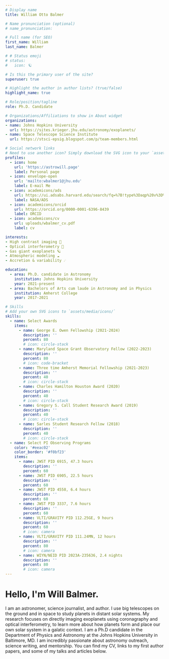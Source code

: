 ```yaml
---
# Display name
title: William Otto Balmer

# Name pronunciation (optional)
# name_pronunciation: 

# Full name (for SEO)
first_name: William
last_name: Balmer

# # Status emoji
# status:
#   icon: 🪐

# Is this the primary user of the site?
superuser: true

# Highlight the author in author lists? (true/false)
highlight_name: true

# Role/position/tagline
role: Ph.D. Candidate

# Organizations/Affiliations to show in About widget
organizations:
- name: Johns Hopkins University
  url: https://sites.krieger.jhu.edu/astronomy/exoplanets/
- name: Space Telescope Science Institute
  url: https://stsci-epsig.blogspot.com/p/team-members.html

# Social network links
# Need to use another icon? Simply download the SVG icon to your `assets/media/icons/` folder.
profiles:
  - icon: home
    url: 'https://astrowill.page'
    label: Personal page
  - icon: envelope-open
    url: 'mailto:wbalmer1@jhu.edu'
    label: E-mail Me
  - icon: academicons/ads 
    url: https://ui.adsabs.harvard.edu/search/fq=%7B!type%3Daqp%20v%3D%24fq_database%7D&fq_database=(database%3Aastronomy%20OR%20database%3Aphysics)&q=author%3A%22Balmer%2C%20W.%20O.%22&sort=date%20desc%2C%20bibcode%20desc&p_=0
    label: NASA/ADS
  - icon: academicons/orcid
    url: https://orcid.org/0000-0001-6396-8439
    label: ORCID
  - icon: academicons/cv
    url: uploads/wbalmer_cv.pdf
    label: cv

interests:
- High contrast imaging 🌟
- Optical interferometry 💫
- Gas giant exoplanets 🪐
- Atmospheric modeling ☁️
- Accretion & variability ☄️

education:
  - area: Ph.D. candidate in Astronomy
    institution: Johns Hopkins University
    year: 2021-present
  - area: Bachelors of Arts cum laude in Astronomy and in Physics
    institution: Amherst College
    year: 2017-2021

# Skills
# Add your own SVG icons to `assets/media/icons/`
skills:
  - name: Select Awards
    items:
      - name: George E. Owen Fellowship (2021-2024)
        description: ''
        percent: 80
        # icon: circle-stack
      - name: Maryland Space Grant Observatory Fellow (2022-2023)
        description: ''
        percent: 80
        # icon: code-bracket
      - name: Three time Amherst Memorial Fellowship (2021-2023)
        description: ''
        percent: 40
        # icon: circle-stack
      - name: Charles Hamilton Houston Award (2020)
        description: ''
        percent: 40
        # icon: circle-stack
      - name: Gregory S. Call Student Research Award (2019)
        description: ''
        percent: 40
        # icon: circle-stack
      - name: Sarles Student Research Fellow (2018)
        description: ''
        percent: 40
        # icon: circle-stack
  - name: Select PI Observing Programs
    color: '#eeac02'
    color_border: '#f0bf23'
    items:
      - name: JWST PID 6915, 47.3 hours
        description: ''
        percent: 60
      - name: JWST PID 6905, 22.5 hours
        description: ''
        percent: 60
      - name: JWST PID 4558, 6.4 hours
        description: ''
        percent: 60
      - name: JWST PID 3337, 7.6 hours
        description: ''
        percent: 60
      - name: VLTI/GRAVITY PID 112.25GE, 9 hours
        description: ''
        percent: 60
        # icon: camera
      - name: VLTI/GRAVITY PID 111.24MN, 12 hours
        description: ''
        percent: 80
        # icon: camera
      - name: WIYN/NEID PID 2023A-235636, 2.4 nights
        description: ''
        percent: 80
        # icon: camera
---
```


# Hello, I'm Will Balmer.

I am an astronomer, science journalist, and author. I use big telescopes on the ground and in space to study planets in distant solar systems. My research focuses on directly imaging exoplanets using coronagraphy and optical interferometry, to learn more about how planets form and place our own solar system in a galatic context. I am a Ph.D candidate in the Department of Physics and Astronomy at the Johns Hopkins University in Baltimore, MD. I am incredibly passionate about astronomy outreach, science writing, and mentorship. You can find my CV, links to my first author papers, and some of my talks and articles below.
<!-- {style="text-align: justify;"} -->